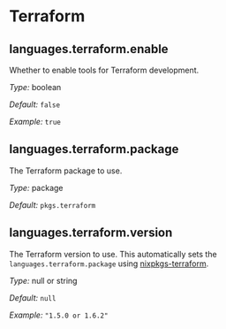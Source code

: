   # Terraform
  


## languages\.terraform\.enable

Whether to enable tools for Terraform development\.



*Type:*
boolean



*Default:*
` false `



*Example:*
` true `



## languages\.terraform\.package



The Terraform package to use\.



*Type:*
package



*Default:*
` pkgs.terraform `



## languages\.terraform\.version



The Terraform version to use\.
This automatically sets the ` languages.terraform.package ` using [nixpkgs-terraform](https://github\.com/stackbuilders/nixpkgs-terraform)\.



*Type:*
null or string



*Default:*
` null `



*Example:*
` "1.5.0 or 1.6.2" `
